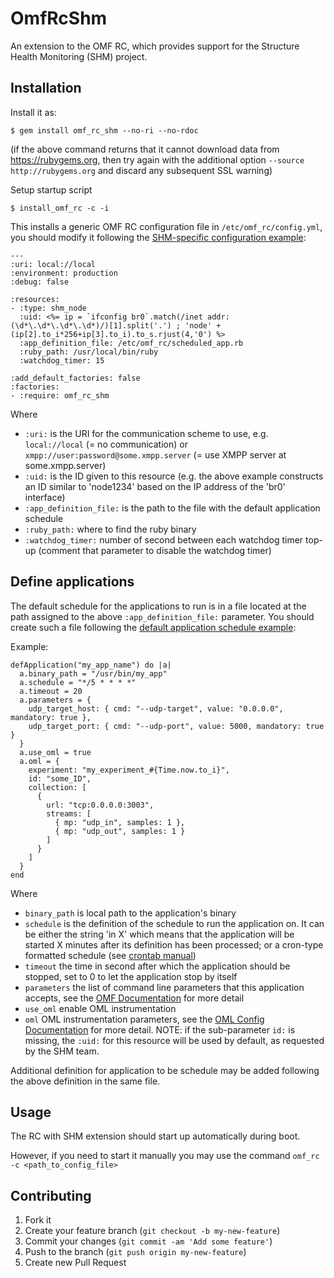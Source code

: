# OmfRcShm

An extension to the OMF RC, which provides support for the Structure Health Monitoring (SHM) project.

## Installation

Install it as:

    $ gem install omf_rc_shm --no-ri --no-rdoc

(if the above command returns that it cannot download data from https://rubygems.org, then try again with the additional option `--source http://rubygems.org` and discard any subsequent SSL warning)

Setup startup script

    $ install_omf_rc -c -i

This installs a generic OMF RC configuration file in `/etc/omf_rc/config.yml`, you should modify it following the [SHM-specific configuration example](config/config.yml):

    ---
    :uri: local://local
    :environment: production
    :debug: false

    :resources:
    - :type: shm_node
      :uid: <%= ip = `ifconfig br0`.match(/inet addr:(\d*\.\d*\.\d*\.\d*)/)[1].split('.') ; 'node' + (ip[2].to_i*256+ip[3].to_i).to_s.rjust(4,'0') %>
      :app_definition_file: /etc/omf_rc/scheduled_app.rb
      :ruby_path: /usr/local/bin/ruby
      :watchdog_timer: 15

    :add_default_factories: false
    :factories:
    - :require: omf_rc_shm

Where

 * `:uri:` is the URI for the communication scheme to use, e.g. `local://local` (= no communication) or `xmpp://user:password@some.xmpp.server` (= use XMPP server at some.xmpp.server)
 * `:uid:` is the ID given to this resource (e.g. the above example constructs an ID similar to 'node1234' based on the IP address of the 'br0' interface)
 * `:app_definition_file:` is the path to the file with the default application schedule
 * `:ruby_path:` where to find the ruby binary
 * `:watchdog_timer:` number of second between each watchdog timer top-up (comment that parameter to disable the watchdog timer)

## Define applications

The default schedule for the applications to run is in a file located at the path assigned to the above `:app_definition_file:` parameter. You should create such a file following the [default application schedule example](config/scheduled_app.rb):

Example:

    defApplication("my_app_name") do |a|
      a.binary_path = "/usr/bin/my_app"
      a.schedule = "*/5 * * * *"
      a.timeout = 20
      a.parameters = {
        udp_target_host: { cmd: "--udp-target", value: "0.0.0.0", mandatory: true },
        udp_target_port: { cmd: "--udp-port", value: 5000, mandatory: true }
      }
      a.use_oml = true
      a.oml = {
        experiment: "my_experiment_#{Time.now.to_i}",
        id: "some_ID",
        collection: [
          {
            url: "tcp:0.0.0.0:3003",
            streams: [
              { mp: "udp_in", samples: 1 },
              { mp: "udp_out", samples: 1 }
            ]
          }
        ]
      }
    end

Where

 * `binary_path` is local path to the application's binary
 * `schedule` is the definition of the schedule to run the application on. It can be either the string 'in X' which means that the application will be started X minutes after its definition has been processed; or a cron-type formatted schedule (see [crontab manual](http://www.google.com/search?q=man+crontab))
 * `timeout` the time in second after which the application should be stopped, set to 0 to let the application stop by itself
 * `parameters` the list of command line parameters that this application accepts, see the [OMF Documentation](https://github.com/mytestbed/omf/blob/master/doc/APPLICATION_PROXY.mkd#parameter-properties) for more detail
 * `use_oml` enable OML instrumentation
 * `oml` OML instrumentation parameters, see the [OML Config Documentation](http://omf.mytestbed.net/doc/oml/latest/liboml2.conf.5) for more detail. NOTE: if the sub-parameter `id:` is missing, the `:uid:` for this resource will be used by default, as requested by the SHM team.

Additional definition for application to be schedule may be added following the above definition in the same file.

## Usage

The RC with SHM extension should start up automatically during boot.

However, if you need to start it manually you may use the command `omf_rc -c <path_to_config_file>`

## Contributing

1. Fork it
2. Create your feature branch (`git checkout -b my-new-feature`)
3. Commit your changes (`git commit -am 'Add some feature'`)
4. Push to the branch (`git push origin my-new-feature`)
5. Create new Pull Request

